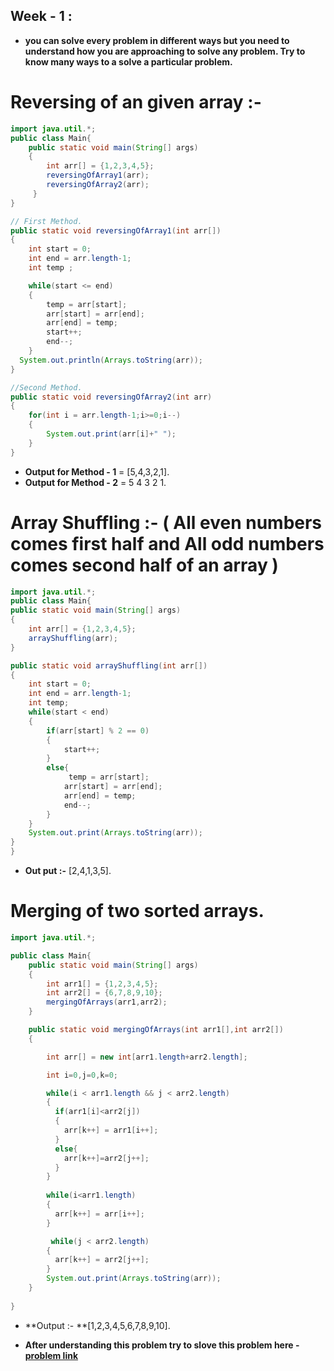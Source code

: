 ## Week - 1 :

- **you can solve every problem in different ways but you need to understand how you are approaching to solve any problem. Try to know many ways to a solve a particular problem.**

# Reversing of an given array :-

```java
import java.util.*;
public class Main{
    public static void main(String[] args)
    {
        int arr[] = {1,2,3,4,5};
        reversingOfArray1(arr);
        reversingOfArray2(arr);
     }
}

// First Method.
public static void reversingOfArray1(int arr[])
{
    int start = 0;
    int end = arr.length-1;
    int temp ;

    while(start <= end)
    {
        temp = arr[start];
        arr[start] = arr[end];
        arr[end] = temp;
        start++;
        end--;
    }
  System.out.println(Arrays.toString(arr));
}

//Second Method.
public static void reversingOfArray2(int arr)
{
    for(int i = arr.length-1;i>=0;i--)
    {
        System.out.print(arr[i]+" ");
    }
} 
```

- **Output for Method - 1** = [5,4,3,2,1].
- **Output for Method - 2** = 5 4 3 2 1.

# Array Shuffling :- ( All even numbers comes first half and All odd numbers comes second half of an array )

```java
import java.util.*;
public class Main{
public static void main(String[] args)
{
    int arr[] = {1,2,3,4,5};
    arrayShuffling(arr);
}

public static void arrayShuffling(int arr[])
{
    int start = 0;
    int end = arr.length-1;
    int temp;
    while(start < end)
    {
        if(arr[start] % 2 == 0)
        {
            start++;
        }
        else{
             temp = arr[start];
            arr[start] = arr[end];
            arr[end] = temp;
            end--;
        }
    }
    System.out.print(Arrays.toString(arr));
}
}
```
- **Out put :-** [2,4,1,3,5].

# Merging of two sorted arrays.

```java
import java.util.*;

public class Main{
    public static void main(String[] args)
    {
        int arr1[] = {1,2,3,4,5};
        int arr2[] = {6,7,8,9,10};
        mergingOfArrays(arr1,arr2);
    }

    public static void mergingOfArrays(int arr1[],int arr2[])
    {

        int arr[] = new int[arr1.length+arr2.length];

        int i=0,j=0,k=0;

        while(i < arr1.length && j < arr2.length)                      
        {
          if(arr1[i]<arr2[j])
          {
            arr[k++] = arr1[i++];
          } 
          else{
            arr[k++]=arr2[j++];
          }
        }
        
        while(i<arr1.length)
        {
          arr[k++] = arr[i++];
        }

         while(j < arr2.length)
        {
          arr[k++] = arr2[j++];
        }
        System.out.print(Arrays.toString(arr));
    }
    
}
```
- **Output :- **[1,2,3,4,5,6,7,8,9,10].

- **After understanding this problem try to slove this problem here - [problem link](https://leetcode.com/problems/merge-sorted-array/)**